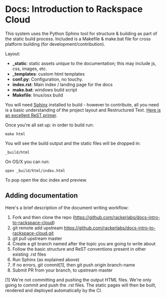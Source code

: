 Docs: Introduction to Rackspace Cloud
=====================================

This system uses the Python Sphinx tool for structure & building as part of the
static build process. Included is a Makefile & make.bat file for cross platform
building (for development/contribution).

Layout:

* **_static**: static assets unique to the documentation; this may include js,
  css, images, etc.
* **_templates**: custom html templates
* **conf.py**: Configuration, no touchy.
* **index.rst**: Main index / landing page for the docs
* **make.bat**: windows build script
* **Makefile**: linux/osx build

You will need [Sphinx](http://sphinx-doc.org/) installed to build - however to
contribute, all you need is a basic understanding of the project layout and
Restructured Text. [Here is an excellent ReST primer](http://sphinx-doc.org/rest.html).

Once you're all set up: in order to build run:

```
make html
```

You will see the build output and the static files will be dropped in:

```
_build/html
```

On OS/X you can run:

```
open _build/html/index.html
```

To pop open the doc index and preview.


Adding documentation
--------------------

Here's a brief description of the document writing workflow:

1. Fork and then clone the repo (https://github.com/rackerlabs/docs-intro-to-rackspace-cloud)
2. git remote add upstream https://github.com/rackerlabs/docs-intro-to-rackspace-cloud.git
3. git pull upstream master
4. Create a git branch named after the topic you are going to write about
5. Follow the basic structure and ReST conventions present in other existing .rst files
6. Run Sphinx (as explained above)
7. If no errors, git commit[1], then git push origin branch-name
8. Submit PR from your branch, to upstream master

[1] We're not committing and pushing the output HTML files. We're only going to commit and push the .rst files. The static pages will then be built, rendered and deployed automatically by the CI.
